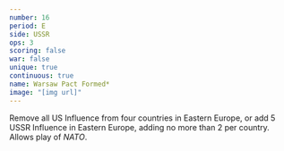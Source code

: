 ```yaml
---
number: 16
period: E
side: USSR
ops: 3
scoring: false
war: false
unique: true
continuous: true
name: Warsaw Pact Formed*
image: "[img url]"
---
```

Remove all US Influence from four countries in Eastern Europe, or add 5 USSR Influence in Eastern Europe, adding no more than 2 per country. Allows play of *NATO*.
